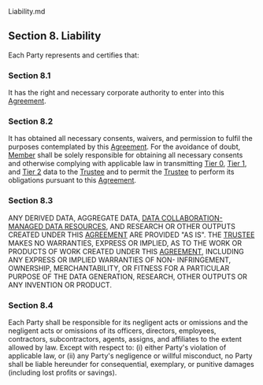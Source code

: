 Liability.md

## Section 8. Liability
Each Party represents and certifies that:

### Section 8.1
It has the right and necessary corporate authority to enter into this [Agreement](Definition).

### Section 8.2
It has obtained all necessary consents, waivers, and permission to fulfil the purposes contemplated by this [Agreement](Definition). For the avoidance of doubt, [Member](Definition) shall be solely responsible for obtaining all necessary consents and otherwise complying with applicable law in transmitting [Tier 0](Definition), [Tier 1](Definition), and [Tier 2](Definition) data to the [Trustee](Definition) and to permit the [Trustee](Definition) to perform its obligations pursuant to this [Agreement](Definition).

### Section 8.3
ANY DERIVED DATA, AGGREGATE DATA, [DATA COLLABORATION-MANAGED DATA RESOURCES](Definition), AND RESEARCH OR OTHER OUTPUTS CREATED UNDER THIS [AGREEMENT](Definition) ARE PROVIDED "AS IS". THE [TRUSTEE](Definition) MAKES NO WARRANTIES, EXPRESS OR IMPLIED, AS TO THE WORK OR PRODUCTS OF WORK CREATED UNDER THIS [AGREEMENT](Definition), INCLUDING ANY EXPRESS OR IMPLIED WARRANTIES OF NON- INFRINGEMENT, OWNERSHIP, MERCHANTABILITY, OR FITNESS FOR A PARTICULAR PURPOSE OF THE DATA GENERATION, RESEARCH, OTHER OUTPUTS OR ANY INVENTION OR PRODUCT.
### Section 8.4
Each Party shall be responsible for its negligent acts or omissions and the negligent acts or omissions of its officers, directors, employees, contractors, subcontractors, agents, assigns, and affiliates to the extent allowed by law. Except with respect to: (i) either Party's violation of applicable law, or (ii) any Party's negligence or willful misconduct, no Party shall be liable hereunder for consequential, exemplary, or punitive damages (including lost profits or savings).